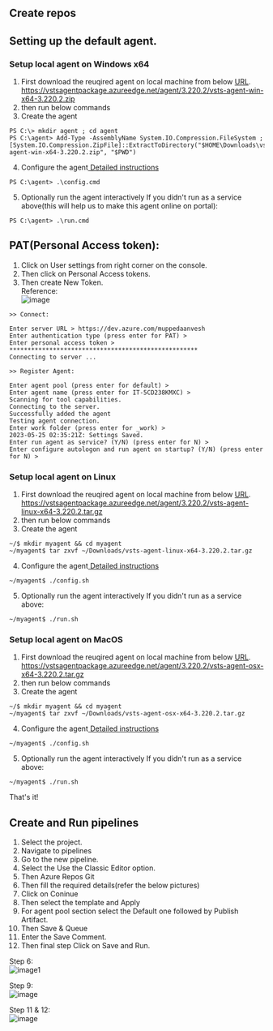 ## Create repos
## Setting up the default agent.
### Setup local agent on Windows x64
1. First download the reuqired agent on local machine from below [URL](https://vstsagentpackage.azureedge.net/agent/3.220.2/vsts-agent-win-x64-3.220.2.zip).
https://vstsagentpackage.azureedge.net/agent/3.220.2/vsts-agent-win-x64-3.220.2.zip
2. then run below commands
3. Create the agent
```
PS C:\> mkdir agent ; cd agent
PS C:\agent> Add-Type -AssemblyName System.IO.Compression.FileSystem ; [System.IO.Compression.ZipFile]::ExtractToDirectory("$HOME\Downloads\vsts-agent-win-x64-3.220.2.zip", "$PWD")
```
4. Configure the agent[ Detailed instructions](https://learn.microsoft.com/en-us/azure/devops/pipelines/agents/windows-agent?view=azure-devops)
```
PS C:\agent> .\config.cmd
```
5. Optionally run the agent interactively
   If you didn't run as a service above(this will help us to make this agent online on portal):
```
PS C:\agent> .\run.cmd
```  
## PAT(Personal Access token):
1. Click on User settings from right corner on the console.  
2. Then click on Personal Access tokens.  
3. Then create New Token.  
Reference:  
![image](https://github.com/anveshmuppeda/azure/assets/115966808/50381803-0a19-452f-a82b-c7be4d9fa7ea)
```
>> Connect:

Enter server URL > https://dev.azure.com/muppedaanvesh
Enter authentication type (press enter for PAT) >
Enter personal access token > ****************************************************
Connecting to server ...

>> Register Agent:

Enter agent pool (press enter for default) >
Enter agent name (press enter for IT-5CD238KMXC) >
Scanning for tool capabilities.
Connecting to the server.
Successfully added the agent
Testing agent connection.
Enter work folder (press enter for _work) >
2023-05-25 02:35:21Z: Settings Saved.
Enter run agent as service? (Y/N) (press enter for N) >
Enter configure autologon and run agent on startup? (Y/N) (press enter for N) >
```
### Setup local agent on Linux
1. First download the reuqired agent on local machine from below [URL](https://vstsagentpackage.azureedge.net/agent/3.220.2/vsts-agent-linux-x64-3.220.2.tar.gz).
https://vstsagentpackage.azureedge.net/agent/3.220.2/vsts-agent-linux-x64-3.220.2.tar.gz
2. then run below commands
3. Create the agent
```
~/$ mkdir myagent && cd myagent
~/myagent$ tar zxvf ~/Downloads/vsts-agent-linux-x64-3.220.2.tar.gz
```
4. Configure the agent[ Detailed instructions](https://learn.microsoft.com/en-us/azure/devops/pipelines/agents/windows-agent?view=azure-devops)
```
~/myagent$ ./config.sh
```
5. Optionally run the agent interactively
   If you didn't run as a service above:
```
~/myagent$ ./run.sh
```
### Setup local agent on MacOS
1. First download the reuqired agent on local machine from below [URL](https://vstsagentpackage.azureedge.net/agent/3.220.2/vsts-agent-osx-x64-3.220.2.tar.gz).
https://vstsagentpackage.azureedge.net/agent/3.220.2/vsts-agent-osx-x64-3.220.2.tar.gz
2. then run below commands
3. Create the agent
```
~/$ mkdir myagent && cd myagent
~/myagent$ tar zxvf ~/Downloads/vsts-agent-osx-x64-3.220.2.tar.gz
```
4. Configure the agent[ Detailed instructions](https://learn.microsoft.com/en-us/azure/devops/pipelines/agents/windows-agent?view=azure-devops)
```
~/myagent$ ./config.sh
```
5. Optionally run the agent interactively
   If you didn't run as a service above:
```
~/myagent$ ./run.sh
```
That's it!


## Create and Run pipelines
1. Select the project.
2. Navigate to pipelines
3. Go to the new pipeline.
4. Select the Use the Classic Editor option.
5. Then Azure Repos Git
6. Then fill the required details(refer the below pictures)
7. Click on Coninue
8. Then select the template and Apply
9. For agent pool section select the Default one followed by Publish Artifact.
10. Then Save & Queue
11. Enter the Save Comment.
12. Then final step Click on Save and Run.  
  
Step 6:  
![image1](https://github.com/anveshmuppeda/azure/assets/115966808/02a853eb-edbd-4239-9791-e00a71622194)
  
Step 9:  
![image](https://github.com/anveshmuppeda/azure/assets/115966808/db573987-bdb6-409f-8fbe-03731965959c)  
  
Step 11 & 12:  
![image](https://github.com/anveshmuppeda/azure/assets/115966808/9736efcb-432a-4811-bcfb-2c560aff373e)  
